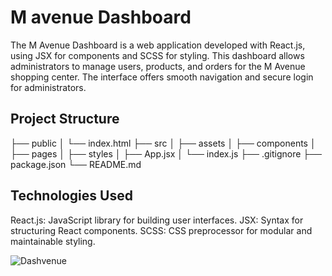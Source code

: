 <h1>M avenue Dashboard</h1>

The M Avenue Dashboard is a web application developed with React.js, using JSX for components and SCSS for styling. This dashboard allows administrators to manage users, products, and orders for the M Avenue shopping center. The interface offers smooth navigation and secure login for administrators.

<h2>Project Structure</h2>
├── public
│   └── index.html
├── src
│   ├── assets
│   ├── components
│   ├── pages
│   ├── styles
│   ├── App.jsx
│   └── index.js
├── .gitignore
├── package.json
└── README.md

<h2>Technologies Used</h2>
React.js: JavaScript library for building user interfaces.
JSX: Syntax for structuring React components.
SCSS: CSS preprocessor for modular and maintainable styling.

![Dashvenue](https://github.com/user-attachments/assets/40addba5-25bb-4ff2-a3c1-f13d8427495a)
